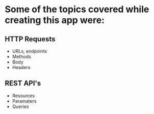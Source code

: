 # Some of the topics covered while creating this app were:
## HTTP Requests
- URLs, endpoints
- Methods
- Body
- Headers
## REST API's
- Resources
- Paramaters
- Queries
